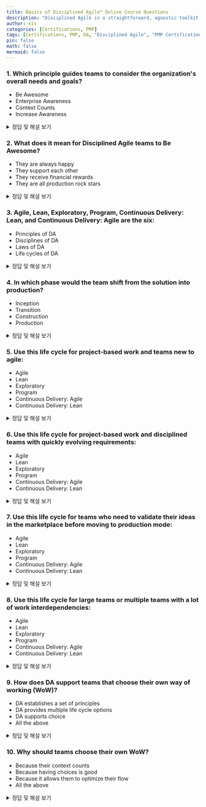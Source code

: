 ```yaml
---
title: Basics of Disciplined Agile™ Online Course Questions
description: "Disciplined Agile is a straightforward, agnostic toolkit that harnesses a world of agile practices and guides you to the best way of working for your team or organization."
author: kis
categories: [Certifications, PMP]
tags: [Certifications, PMP, DA, "Disciplined Agile", "PMP Certification", "PMI Course"]
pin: false
math: false
mermaid: false
---
```


### 1. Which principle guides teams to consider the organization's overall needs and goals?
- Be Awesome  
- Enterprise Awareness  
- Context Counts  
- Increase Awareness  

<details>
<summary> 정답 및 해설 보기</summary>  
<div markdown="1">

- Be Awesome
  - 팀원들이 자신의 업무에 최선을 다하고, 높은 수준의 성취를 목표로 하도록 장려하는 원칙입니다.
  - 팀원들이 자부심을 가지고 일하며, 더 나은 결과물을 만들기 위해 노력하는 것을 의미합니다.
  - 서로를 존중하고, 팀의 성과를 극대화하기 위해 협력하는 문화를 조성합니다.

- **[정답] Enterprise Awareness** 
  - 조직의 전체적인 필요와 목표를 고려하도록 팀을 안내하는 원칙입니다.
  - 팀이 조직의 광범위한 목표와 일치하는 방향으로 활동하도록 강조합니다.
  - 팀의 모든 활동이 조직의 전체적인 미션과 목표에 긍정적인 기여를 할 수 있도록 보장합니다.

- Context Counts
  - 팀이 현재 상황과 맥락을 고려하여 최적의 결정을 내리는 것을 강조하는 원칙입니다.
  - 모든 상황이 다르기 때문에, 표준화된 솔루션보다는 현재 처한 상황에 맞는 최적의 방법을 찾는 것이 중요하다는 것을 의미합니다. 
  - 팀은 프로젝트의 특성, 조직의 목표, 고객의 요구 등을 고려하여 유연하게 접근해야 합니다.

- Increase Awareness
  - 팀원들이 자신뿐만 아니라 조직 전체의 상태와 진행 상황을 잘 이해하고 있어야 한다는 원칙입니다
  - 이를 통해 팀은 더 나은 결정을 내리고, 잠재적인 문제를 조기에 발견하여 해결할 수 있습니다. 
  - 이 원칙은 커뮤니케이션을 강화하고, 투명성을 높이며, 전체적인 협업을 촉진합니다.

</div>
</details>

### 2. What does it mean for Disciplined Agile teams to Be Awesome?
- They are always happy
- They support each other
- They receive financial rewards
- They are all production rock stars

<details>
<summary> 정답 및 해설 보기</summary>
<div markdown="1">

- **[정답] They support each other** 
  - 굉장한 팀은 서로를 지원하고 고객이나 이해관계자를 기쁘게 하는 가장 좋은 방법을 선택하고 싶어합니다.
  - 그들은 팀이 그들을 존중하고 신뢰하도록 행동하며, 자주 협력하고, 적극적인 학습을 보여주고, 팀에 초점을 맞추고, 지속적으로 심리적 안전에 대해 생각합니다.

</div>
</details>


### 3. Agile, Lean, Exploratory, Program, Continuous Delivery: Lean, and Continuous Delivery: Agile are the six:
- Principles of DA
- Disciplines of DA
- Laws of DA
- Life cycles of DA

<details>
<summary> 정답 및 해설 보기</summary>
<div markdown="1">

- **[정답] Life cycles of DA** 

</div>
</details>


### 4. In which phase would the team shift from the solution into production?
- Inception
- Transition
- Construction
- Production

<details>
<summary> 정답 및 해설 보기</summary>
<div markdown="1">

1. Inception 
  - 프로젝트의 초기 계획을 세우고, 요구 사항을 정의하며, 기본적인 아키텍처를 설계하는 단계입니다.
2. Construction
  - 실제 개발이 이루어지는 단계로, 요구 사항에 따라 소프트웨어를 설계하고 구현합니다.
  - 테스트도 이 단계에서 이루어집니다.  
3. **[정답] Transition**
  - 솔루션을 실제 운영 환경에 배포하는 단계입니다.
  - 사용자가 시스템을 사용할 수 있도록 설정하고, 필요한 교육과 지원을 제공합니다. 
  - 또한, 문제를 해결하고 시스템의 안정성을 보장합니다.  
4. Production
  - 솔루션이 운영 환경에서 실제로 사용되는 단계입니다. 
  - 시스템을 유지 관리하고, 성능을 모니터링하며, 필요한 업데이트를 수행합니다. 
</div>
</details>


### 5. Use this life cycle for project-based work and teams new to agile:
- Agile
- Lean
- Exploratory
- Program
- Continuous Delivery: Agile
- Continuous Delivery: Lean

<details>
<summary> 정답 및 해설 보기</summary>
<div markdown="1">

- **[정답] Agile** 
  - 새로운 팀과 프로젝트 기반 작업에 적합한 life cycle입니다. 
  - 스크럼 기반의 프로젝트 전략으로, 작은 배치로 소프트웨어를 개발합니다.
  - 애자일 방법론을 사용하여 팀이 유연하게 작업을 진행하고, 정기적인 스프린트 리뷰와 피드백을 통해 지속적으로 개선할 수 있습니다.
- Lean
  - 낭비를 최소화하고 효율성을 극대화하는 접근 방식입니다. 
  - 칸반 기반의 프로젝트 전략으로, 지속적인 흐름과 작업의 최적화를 중시합니다.
- Exploratory
  - Lean Startup 전략을 기반으로 하며, 새로운 아이디어를 빠르게 실험하고 피드백을 반영하여 개선합니다.
  - 팀이 생산 모드로 이동하기 전에 시장에서 아이디어를 검증해야 할 때 적합합니다.
- Program
  - 여러 팀이 협력하여 대규모 프로젝트를 완료하는 프로그램 수준의 사이클입니다.
- Continuous Delivery: Agile
  - 애자일 기반으로 지속적인 배포와 테스트를 통해 빠르고 안정적인 소프트웨어 배포를 목표로 합니다.
  - 빠르게 진화하는 요구사항에 대응하기에 적합합니다.
  - 프로젝트 기반 작업과 규율 있는 팀에 적합합니다.
- Continuous Delivery: Lean
  - Lean 기반으로 지속적인 배포와 테스트를 통해 빠르고 안정적인 소프트웨어 배포를 목표로 합니다
</div>
</details>



### 6. Use this life cycle for project-based work and disciplined teams with quickly evolving requirements:
- Agile
- Lean
- Exploratory
- Program
- Continuous Delivery: Agile
- Continuous Delivery: Lean

<details>
<summary> 정답 및 해설 보기</summary>
<div markdown="1">

- **[정답] Lean** 
  - 작업 중인 일을 최소화하고 Just-in-Time 계획을 사용하는 등 빠르게 진화하는 요구사항을 가진 프로젝트 기반 작업에 적합합니다.

</div>
</details>


### 7. Use this life cycle for teams who need to validate their ideas in the marketplace before moving to production mode:
- Agile
- Lean
- Exploratory
- Program
- Continuous Delivery: Agile
- Continuous Delivery: Lean

<details>
<summary> 정답 및 해설 보기</summary>
<div markdown="1">

- **[정답] Exploratory** 
  - 고객과 검증하기 위해 최소 실행 가능 제품(MVP, Minimal Viable Product)에 집중하는 린 스타트업 기반 라이프 사이클입니다. 
  - 새로운 아이디어를 빠르게 실험하고 피드백을 받아 이를 개선하는 것을 목표로 합니다. 
  - 이는 팀이 생산 모드로 이동하기 전에 시장에서 아이디어를 검증해야 할 때 적합합니다.
    - 신속한 실험: 새로운 아이디어를 빠르게 테스트하고, 시장의 반응을 확인합니다.
    - 피드백 반영: 고객의 피드백을 바탕으로 아이디어를 수정하고 개선합니다.
    - 위험 최소화: 생산에 들어가기 전에 아이디어의 성공 가능성을 높여, 리스크를 줄입니다.
</div>
</details>


### 8. Use this life cycle for large teams or multiple teams with a lot of work interdependencies:
- Agile
- Lean
- Exploratory
- Program
- Continuous Delivery: Agile
- Continuous Delivery: Lean

<details>
<summary> 정답 및 해설 보기</summary>
<div markdown="1">

- **[정답] Program** 
</div>
</details>


### 9. How does DA support teams that choose their own way of working (WoW)?
- DA establishes a set of principles
- DA provides multiple life cycle options
- DA supports choice
- All the above

<details>
<summary> 정답 및 해설 보기</summary>
<div markdown="1">

- **[정답] All the above** 
</div>
</details>


### 10. Why should teams choose their own WoW?
- Because their context counts
- Because having choices is good
- Because it allows them to optimize their flow
- All the above

<details>
<summary> 정답 및 해설 보기</summary>
<div markdown="1">

- **[정답] All the above** 
</div>
</details>